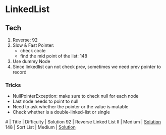 # LinkedList

## Tech
1. Reverse: 92
2. Slow & Fast Pointer: 
    - check circle
    - find the mid point of the list: 148
3. Use dummy Node
4. Since linkedlist can not check prev, sometimes we need prev pointer to record


### Tricks
  - NullPointerException: make sure to check null for each node
  - Last node needs to point to null
  - Need to ask whether the pointer or the value is mutable
  - Check whether is a double-linked-list or single


\# | Title | Difficulty | Solution
92 | Reverse Linked List II | Medium | [Solution](LinkedList/92.%20Reverse%20Linked%20List%20II)
148 | Sort List | Medium | [Solution](LinkedList/148.%20Sort%20List)